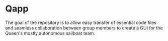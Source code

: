 # Qapp

The goal of the repository is to allow easy transfer of essential code files and seamless
collaboration between group members to create a GUI for the Queen's mostly autonomous
sailboat team.
